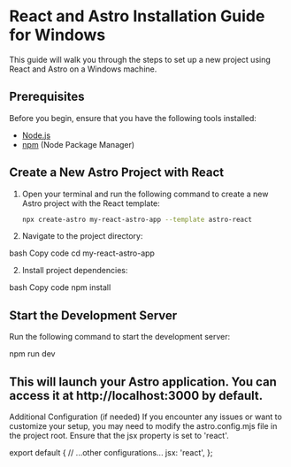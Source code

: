 # React and Astro Installation Guide for Windows

This guide will walk you through the steps to set up a new project using React and Astro on a Windows machine.

## Prerequisites

Before you begin, ensure that you have the following tools installed:

- [Node.js](https://nodejs.org/)
- [npm](https://www.npmjs.com/) (Node Package Manager)

## Create a New Astro Project with React

1. Open your terminal and run the following command to create a new Astro project with the React template:

   ```bash
   npx create-astro my-react-astro-app --template astro-react
1. Navigate to the project directory:

bash
Copy code
cd my-react-astro-app

2. Install project dependencies:

bash
Copy code
npm install

## Start the Development Server
Run the following command to start the development server:

npm run dev

## This will launch your Astro application. You can access it at http://localhost:3000 by default.

Additional Configuration (if needed)
If you encounter any issues or want to customize your setup, you may need to modify the astro.config.mjs file in the project root. Ensure that the jsx property is set to 'react'.

export default {
  // ...other configurations...
  jsx: 'react',
};

